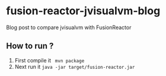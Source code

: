 # fusion-reactor-jvisualvm-blog
Blog post to compare jvisualvm with FusionReactor

## How to run ? 
1. First compile it ` mvn package`
2. Next run it `java -jar target/fusion-reactor.jar`
